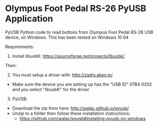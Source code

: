 # Olympus Foot Pedal RS-26 PyUSB Application

PyUSB Python code to read buttons from Olympus Foot Pedal RS-26 USB device, on Windows.
This has been tested on Windows 10 64

Requirements:

1. Install libusbK: https://sourceforge.net/projects/libusbk/

Then:

2. You must setup a driver with: http://zadig.akeo.ie/
  * Make sure the device you are setting up has the "USB ID" 07B4 0202 and you select "libusbK" for the driver

3. PyUSB:
  * Download the zip from here: http://walac.github.io/pyusb/
  * Unzip to a folder then follow these installation instructions:
    * https://github.com/walac/pyusb#installing-pyusb-on-windows
